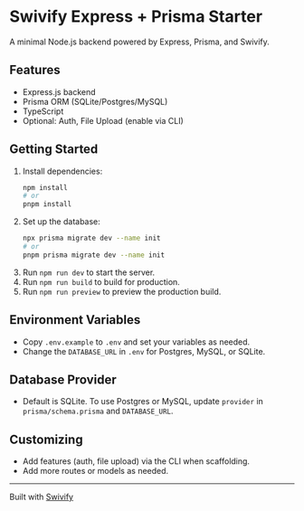 # Swivify Express + Prisma Starter

A minimal Node.js backend powered by Express, Prisma, and Swivify.

## Features

- Express.js backend
- Prisma ORM (SQLite/Postgres/MySQL)
- TypeScript
- Optional: Auth, File Upload (enable via CLI)

## Getting Started

1. Install dependencies:
   ```sh
   npm install
   # or
   pnpm install
   ```
2. Set up the database:
   ```sh
   npx prisma migrate dev --name init
   # or
   pnpm prisma migrate dev --name init
   ```
3. Run `npm run dev` to start the server.
4. Run `npm run build` to build for production.
5. Run `npm run preview` to preview the production build.

## Environment Variables

- Copy `.env.example` to `.env` and set your variables as needed.
- Change the `DATABASE_URL` in `.env` for Postgres, MySQL, or SQLite.

## Database Provider

- Default is SQLite. To use Postgres or MySQL, update `provider` in `prisma/schema.prisma` and `DATABASE_URL`.

## Customizing

- Add features (auth, file upload) via the CLI when scaffolding.
- Add more routes or models as needed.

---

Built with [Swivify](https://github.com/yourname/swivify)
